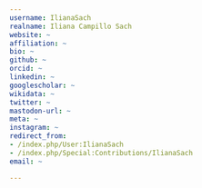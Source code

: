 ```yaml
---
username: IlianaSach
realname: Iliana Campillo Sach
website: ~
affiliation: ~
bio: ~
github: ~
orcid: ~
linkedin: ~
googlescholar: ~
wikidata: ~
twitter: ~
mastodon-url: ~
meta: ~
instagram: ~
redirect_from:
- /index.php/User:IlianaSach
- /index.php/Special:Contributions/IlianaSach
email: ~

---
```

